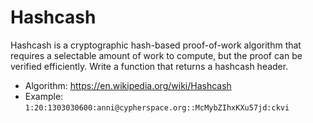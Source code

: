 # Hashcash

Hashcash is a cryptographic hash-based proof-of-work algorithm that requires a selectable amount of work to compute, but the proof can be verified efficiently. Write a function that returns a hashcash header.

- Algorithm: https://en.wikipedia.org/wiki/Hashcash
- Example: `1:20:1303030600:anni@cypherspace.org::McMybZIhxKXu57jd:ckvi`
